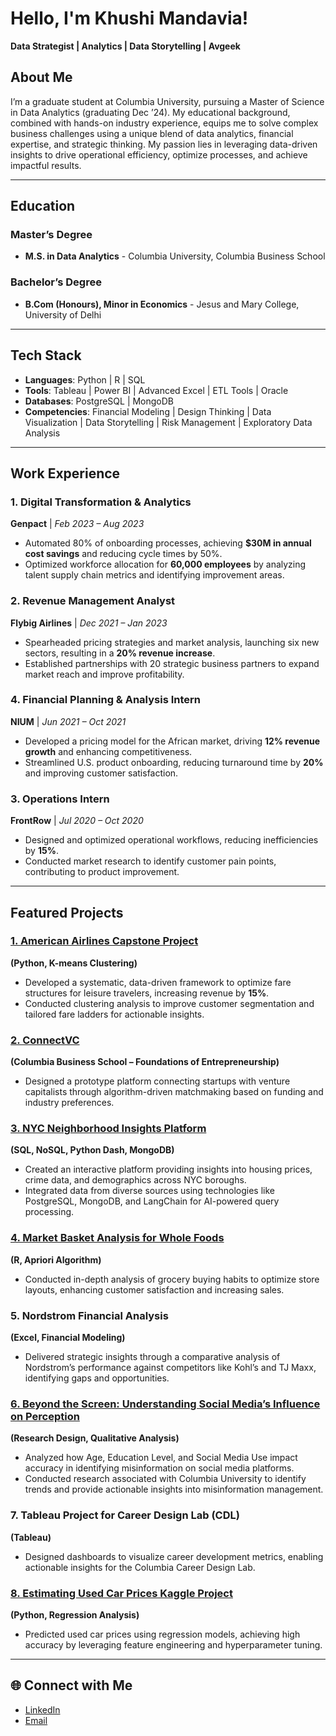 # Hello, I'm Khushi Mandavia!

**Data Strategist | Analytics | Data Storytelling | Avgeek**

## About Me

I’m a graduate student at Columbia University, pursuing a Master of Science in Data Analytics (graduating Dec ’24). My educational background, combined with hands-on industry experience, equips me to solve complex business challenges using a unique blend of data analytics, financial expertise, and strategic thinking. My passion lies in leveraging data-driven insights to drive operational efficiency, optimize processes, and achieve impactful results.

---

## Education

### Master’s Degree

- **M.S. in Data Analytics** - Columbia University, Columbia Business School

### Bachelor’s Degree

- **B.Com (Honours), Minor in Economics** - Jesus and Mary College, University of Delhi

---

## Tech Stack

- **Languages**: Python | R | SQL
- **Tools**: Tableau | Power BI | Advanced Excel | ETL Tools | Oracle
- **Databases**: PostgreSQL | MongoDB
- **Competencies**: Financial Modeling | Design Thinking | Data Visualization | Data Storytelling | Risk Management | Exploratory Data Analysis

---

## Work Experience

### 1. Digital Transformation & Analytics

**Genpact** | *Feb 2023 – Aug 2023*

- Automated 80% of onboarding processes, achieving **$30M in annual cost savings** and reducing cycle times by 50%.
- Optimized workforce allocation for **60,000 employees** by analyzing talent supply chain metrics and identifying improvement areas.

### 2. Revenue Management Analyst

**Flybig Airlines** | *Dec 2021 – Jan 2023*

- Spearheaded pricing strategies and market analysis, launching six new sectors, resulting in a **20% revenue increase**.
- Established partnerships with 20 strategic business partners to expand market reach and improve profitability.

### 4. Financial Planning & Analysis Intern

**NIUM** | *Jun 2021 – Oct 2021*

- Developed a pricing model for the African market, driving **12% revenue growth** and enhancing competitiveness.
- Streamlined U.S. product onboarding, reducing turnaround time by **20%** and improving customer satisfaction.

### 3. Operations Intern

**FrontRow** | *Jul 2020 – Oct 2020*

- Designed and optimized operational workflows, reducing inefficiencies by **15%**.
- Conducted market research to identify customer pain points, contributing to product improvement.

---

## Featured Projects

### [1. American Airlines Capstone Project](https://github.com/khushimandavia/American-Airlines)

**(Python, K-means Clustering)**

- Developed a systematic, data-driven framework to optimize fare structures for leisure travelers, increasing revenue by **15%**.
- Conducted clustering analysis to improve customer segmentation and tailored fare ladders for actionable insights.

### [2. ConnectVC](https://github.com/khushimandavia/ConnectVC)

**(Columbia Business School – Foundations of Entrepreneurship)**

- Designed a prototype platform connecting startups with venture capitalists through algorithm-driven matchmaking based on funding and industry preferences.

### [3. NYC Neighborhood Insights Platform](https://github.com/khushimandavia/NYC-Neighborhoods-Platform)

**(SQL, NoSQL, Python Dash, MongoDB)**

- Created an interactive platform providing insights into housing prices, crime data, and demographics across NYC boroughs.
- Integrated data from diverse sources using technologies like PostgreSQL, MongoDB, and LangChain for AI-powered query processing.

### [4. Market Basket Analysis for Whole Foods](https://github.com/khushimandavia/Market-Basket-Analysis-for-Whole-Foods)

**(R, Apriori Algorithm)**

- Conducted in-depth analysis of grocery buying habits to optimize store layouts, enhancing customer satisfaction and increasing sales.

### 5. Nordstrom Financial Analysis

**(Excel, Financial Modeling)**

- Delivered strategic insights through a comparative analysis of Nordstrom’s performance against competitors like Kohl’s and TJ Maxx, identifying gaps and opportunities.

### [6. Beyond the Screen: Understanding Social Media’s Influence on Perception](https://github.com/khushimandavia/Beyond-the-Screen-Understanding-Social-Media-s-Influence-on-our-Perception)

**(Research Design, Qualitative Analysis)**

- Analyzed how Age, Education Level, and Social Media Use impact accuracy in identifying misinformation on social media platforms.
- Conducted research associated with Columbia University to identify trends and provide actionable insights into misinformation management.

### 7. Tableau Project for Career Design Lab (CDL)

**(Tableau)**

- Designed dashboards to visualize career development metrics, enabling actionable insights for the Columbia Career Design Lab.

### [8. Estimating Used Car Prices Kaggle Project](https://github.com/khushimandavia/Estimating-Used-Car-Prices-)

**(Python, Regression Analysis)**

- Predicted used car prices using regression models, achieving high accuracy by leveraging feature engineering and hyperparameter tuning.

---

## 🌐 Connect with Me

- [LinkedIn](https://www.linkedin.com/in/khushimandavia/)
- [Email](mailto:km3939@columbia.edu)
